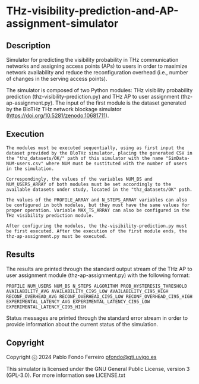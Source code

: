 # THz-visibility-prediction-and-AP-assignment-simulator

## Description

Simulator for predicting the visibility probability in THz communication networks and assigning access points (APs) to users in order to maximize network availability and reduce the reconfiguration overhead (i.e., number of changes in the serving access points).

The simulator is composed of two Python modules: THz visibility probability prediction (thz-visibility-prediction.py) and THz AP to user assignment (thz-ap-assignment.py). The input of the first module is the dataset generated by the BloTHz THz network blockage simulator (https://doi.org/10.5281/zenodo.10681711).

## Execution

	The modules must be executed sequentially, using as first input the dataset provided by the BloTHz simulator, placing the generated CSV in the "thz_datasets/OK/" path of this simulator with the name "SimData-NUM-users.csv" where NUM must be sustituted with the number of users in the simulation.
	
	Correspondingly, the values of the variables NUM_BS and NUM_USERS_ARRAY of both modules must be set accordingly to the available datasets under study, located in the "thz_datasets/OK" path.
	
	The values of the PROFILE_ARRAY and N_STEPS_ARRAY variables can also be configured in both modules, but they must have the same values for proper operation. Variable MAX_TS_ARRAY can also be configured in the THz visibility prediction module.
	
	After configuring the modules, the thz-visibility-prediction.py must be first executed. After the execution of the first module ends, the thz-ap-assignment.py must be executed.


## Results

The results are printed through the standard output stream of the THz AP to user assignment module (thz-ap-assignment.py) with the following format:

    PROFILE NUM_USERS NUM_BS N_STEPS ALGORITHM PROB_HYSTERESIS_THRESHOLD AVAILABILITY_AVG AVAILABILITY_CI95_LOW AVAILABILITY_CI95_HIGH RECONF_OVERHEAD_AVG RECONF_OVERHEAD_CI95_LOW RECONF_OVERHEAD_CI95_HIGH EXPERIMENTAL_LATENCY_AVG EXPERIMENTAL_LATENCY_CI95_LOW EXPERIMENTAL_LATENCY_CI95_HIGH

Status messages are printed through the standard error stream in order to provide information about the current status of the simulation.

## Copyright

Copyright ⓒ 2024 Pablo Fondo Ferreiro <pfondo@gti.uvigo.es>

This simulator is licensed under the GNU General Public License, version 3 (GPL-3.0). For more information see LICENSE.txt